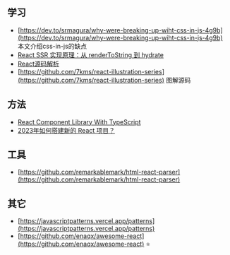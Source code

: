 ## 学习
- [https://dev.to/srmagura/why-were-breaking-up-wiht-css-in-js-4g9b](https://dev.to/srmagura/why-were-breaking-up-wiht-css-in-js-4g9b)  本文介绍css-in-js的缺点
- [React SSR 实现原理：从 renderToString 到 hydrate](https://mp.weixin.qq.com/s?__biz=Mzg3OTYzMDkzMg==&mid=2247495573&idx=1&sn=659269750fecc1dd3b7407892a3ca2d2&chksm=cf0320aef874a9b820ddbb88fb55595fe0eea14ddf467f87e22ceffb46e4b897df18fc932bea&token=236307061&lang=zh_CN#rd)
- [React源码解析](https://xiaochen1024.com/courseware/60b1b2f6cf10a4003b634718)
- [https://github.com/7kms/react-illustration-series](https://github.com/7kms/react-illustration-series) 图解源码


## 方法

- [React Component Library With TypeScript](https://atlassc.net/2023/05/23/react-component-library-with-typescript)
- [2023年如何搭建新的 React 项目？](https://mp.weixin.qq.com/s?__biz=MzU2MTIyNDUwMA==&mid=2247513850&idx=1&sn=f1f70062e4862255cef0939777251a12&chksm=fc7ef8a1cb0971b790894f5d1c9fc645a5d5ddfc3cfbfc7da13591aa188862f90cac74fc25af&scene=21#wechat_redirect)


## 工具

- [https://github.com/remarkablemark/html-react-parser](https://github.com/remarkablemark/html-react-parser) 

## 其它

- [https://javascriptpatterns.vercel.app/patterns](https://javascriptpatterns.vercel.app/patterns)
- [https://github.com/enaqx/awesome-react](https://github.com/enaqx/awesome-react)  ⭐️
